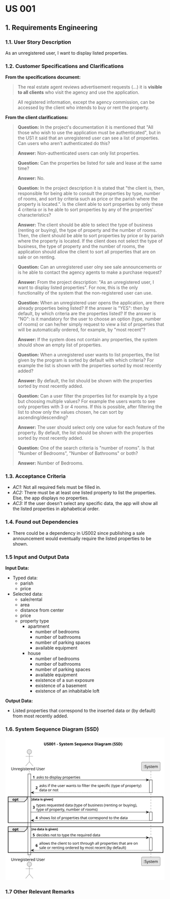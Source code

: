 # US 001

## 1. Requirements Engineering


### 1.1. User Story Description


As an unregistered user, I want to display listed properties.


### 1.2. Customer Specifications and Clarifications 


**From the specifications document:**

> The real estate agent reviews advertisement requests (...) it is **visible to all clients** who visit the agency and use the application.

> All registered information, except the agency commission, can be accessed by the client who intends to buy or rent the property.


**From the client clarifications:**

> **Question:** In the project's documentation it is mentioned that "All those who wish to use the application must be authenticated", but in the US1 it said that an unregistered user can see a list of properties. Can users who aren't authenticated do this?
>  
> **Answer:** Non-authenticated users can only list properties.


> **Question:** Can the properties be listed for sale and lease at the same time?
>  
> **Answer:** No.


> **Question:** In the project description it is stated that "the client is, then, responsible for being able to consult the properties by type, number of rooms, and sort by criteria such as price or the parish where the property is located.". Is the client able to sort properties by only these 4 criteria or is he able to sort properties by any of the properties' characteristics?
>
> **Answer:** The client should be able to select the type of business (renting or buying), the type of property and the number of rooms. Then, the client should be able to sort properties by price or by parish where the property is located. If the client does not select the type of business, the type of property and the number of rooms, the application should allow the client to sort all properties that are on sale or on renting.


> **Question:** Can an unregistered user olny see sale announcements or is he able to contact the agency agents to make a purchase request?
>
> **Answer:** From the project description: "As an unregistered user, I want to display listed properties". For now, this is the only functionality of the system that the non-registered user can use.


> **Question:** When an unregistered user opens the application, are there already properties being listed? If the answer is "YES": then by default, by which criteria are the properties listed? If the answer is "NO": is it mandatory for the user to choose an option (type, number of rooms) or can he/her simply request to view a list of properties that will be automatically ordered, for example, by "most recent"?
>
> **Answer:** If the system does not contain any properties, the system should show an empty list of properties.


> **Question:** When a unregistered user wants to list properties, the list given by the program is sorted by default with which criteria? For example the list is shown with the properties sorted by most recently added?
>
> **Answer:** By default, the list should be shown with the properties sorted by most recently added.


> **Question:** Can a user filter the properties list for example by a type but choosing multiple values? For example the users wants to see only properties with 3 or 4 rooms. If this is possible, after filtering the list to show only the values chosen, he can sort by ascending/descending?
>
> **Answer:** The user should select only one value for each feature of the property. By default, the list should be shown with the properties sorted by most recently added.


> **Question:** One of the search criteria is "number of rooms". Is that "Number of Bedrooms", "Number of Bathrooms" or both?
>
> **Answer:** Number of Bedrooms.



### 1.3. Acceptance Criteria

* *AC1:* Not all required fiels must be filled in.
* *AC2:* There must be at least one listed property to list the properties. Else, the app displays no properties.
* *AC3:* If the user doesn't select any specific data, the app will show all the listed properties in alphabetical order.

### 1.4. Found out Dependencies


* There could be a dependency in US002 since publishing a sale announcement would eventually require the listed properties to be shown.


### 1.5 Input and Output Data


**Input Data:**

* Typed data:
	* parish
    * price
* Selected data:
	* sale/rental
	* area
	* distance from center
	* price
	* property type
		* apartment
			* number of bedrooms
			* number of bathrooms
			* number of parking spaces
			* available equipment
		* house
			* number of bedrooms
			* number of bathrooms
			* number of parking spaces
			* available equipment
			* existence of a sun exposure
			* existence of a basement
			* existence of an inhabitable loft

**Output Data:**

* Listed properties that correspond to the inserted data or (by default) from most recently added.

### 1.6. System Sequence Diagram (SSD)

![System Sequence Diagram](svg/us001-system-sequence-diagram.svg)

### 1.7 Other Relevant Remarks